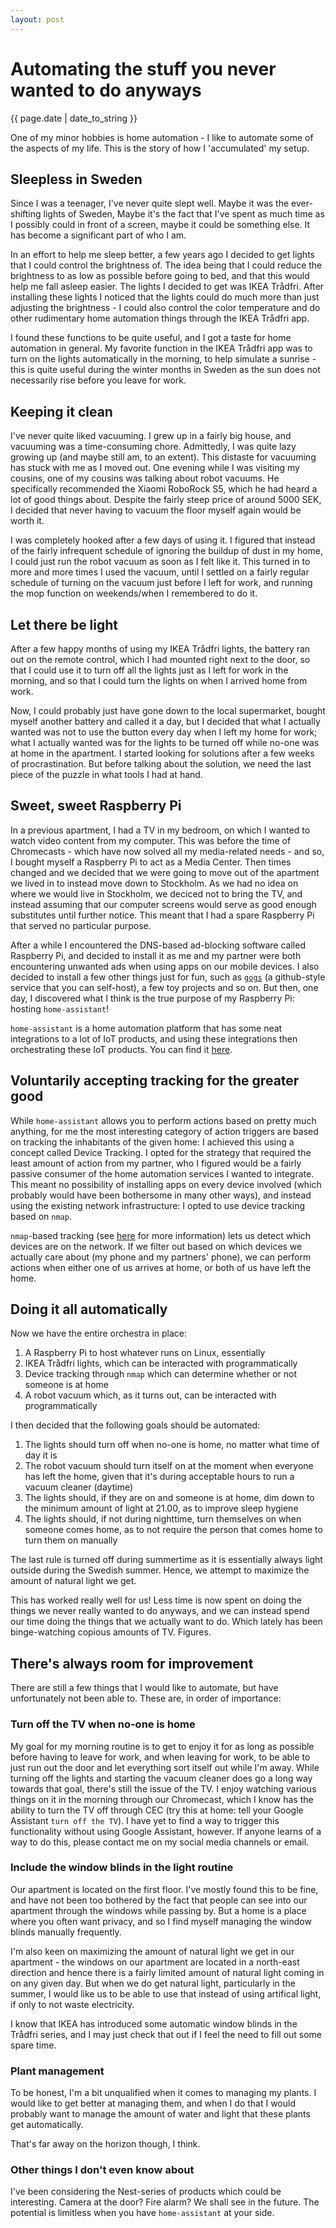 ```yaml
---
layout: post
---
```


# Automating the stuff you never wanted to do anyways

{{ page.date | date_to_string }}

One of my minor hobbies is home automation - I like to automate
some of the aspects of my life. This is the story of how I
'accumulated' my setup.

## Sleepless in Sweden

Since I was a teenager, I've never quite slept well. Maybe it was the
ever-shifting lights of Sweden, Maybe it's the fact that I've spent
as much time as I possibly could in front of a screen, maybe it could
be something else. It has become a significant part of who I am.

In an effort to help me sleep better, a few years ago I decided to
get lights that I could control the brightness of. The idea being
that I could reduce the brightness to as low as possible before going
to bed, and that this would help me fall asleep easier. The lights
I decided to get was IKEA Trådfri. After installing these lights
I noticed that the lights could do much more than just adjusting the
brightness - I could also control the color temperature and do other
rudimentary home automation things through the IKEA Trådfri app.

I found these functions to be quite useful, and I got a taste for
home automation in general. My favorite function in the IKEA Trådfri
app was to turn on the lights automatically in the morning, to help
simulate a sunrise - this is quite useful during the winter months
in Sweden as the sun does not necessarily rise before you leave
for work.

## Keeping it clean

I've never quite liked vacuuming. I grew up in a fairly big house,
and vacuuming was a time-consuming chore. Admittedly, I was quite
lazy growing up (and maybe still am, to an extent). This distaste
for vacuuming has stuck with me as I moved out. One evening while
I was visiting my cousins, one of my cousins was talking about
robot vacuums. He specifically recommended the Xiaomi RoboRock S5,
which he had heard a lot of good things about. Despite the
fairly steep price of around 5000 SEK, I decided that never having
to vacuum the floor myself again would be worth it.

I was completely hooked after a few days of using it. I figured
that instead of the fairly infrequent schedule of ignoring the
buildup of dust in my home, I could just run the robot vacuum as
soon as I felt like it. This turned in to more and more times I
used the vacuum, until I settled on a fairly regular schedule of
turning on the vacuum just before I left for work, and running
the mop function on weekends/when I remembered to do it.

## Let there be light

After a few happy months of using my IKEA Trådfri lights, the
battery ran out on the remote control, which I had mounted
right next to the door, so that I could use it to turn off all
the lights just as I left for work in the morning, and so that
I could turn the lights on when I arrived home from work.

Now, I could probably just have gone down to the local supermarket,
bought myself another battery and called it a day, but I decided
that what I actually wanted was not to use the button every day
when I left my home for work; what I actually wanted was for
the lights to be turned off while no-one was at home in the
apartment. I started looking for solutions after a few weeks
of procrastination. But before talking about the solution,
we need the last piece of the puzzle in what tools I had at hand.

## Sweet, sweet Raspberry Pi

In a previous apartment, I had a TV in my bedroom, on which I
wanted to watch video content from my computer. This was before
the time of Chromecasts - which have now solved all my
media-related needs - and so, I bought myself a Raspberry Pi
to act as a Media Center. Then times changed and we decided
that we were going to move out of the apartment we lived in to
instead move down to Stockholm. As we had no idea on where we
would live in Stockholm, we deciced not to bring the TV, and
instead assuming that our computer screens would serve as good
enough substitutes until further notice. This meant that I had
a spare Raspberry Pi that served no particular purpose.

After a while I encountered the DNS-based ad-blocking software
called Raspberry Pi, and decided to install it as me and my
partner were both encountering unwanted ads when using apps
on our mobile devices. I also decided to install a few other
things just for fun, such as [`gogs`](https://gogs.io)
(a github-style service that you can self-host),
a few toy projects and so on. But then, one day, I discovered
what I think is the true purpose of my
Raspberry Pi: hosting `home-assistant`!

`home-assistant` is a home automation platform that has
some neat integrations to a lot of IoT products, and using these
integrations then orchestrating these IoT products.
You can find it [here](https://www.home-assistant.io).

## Voluntarily accepting tracking for the greater good

While `home-assistant` allows you to perform actions based
on pretty much anything, for me the most interesting category
of action triggers are based on tracking the inhabitants of
the given home: I achieved this using a concept called
Device Tracking. I opted for the strategy that required the
least amount of action from my partner, who I figured would be
a fairly passive consumer of the home automation services I wanted
to integrate. This meant no possibility of installing apps on
every device involved (which probably would have been bothersome
in many other ways), and instead using the existing network
infrastructure: I opted to use device tracking based on `nmap`.

`nmap`-based tracking (see
[here](https://www.home-assistant.io/components/nmap_tracker/)
for more information) lets us detect which devices are on the
network. If we filter out based on which devices we actually
care about (my phone and my partners' phone), we can perform
actions when either one of us arrives at home, or both of us
have left the home.

## Doing it all automatically

Now we have the entire orchestra in place:

1. A Raspberry Pi to host whatever runs on Linux, essentially
2. IKEA Trådfri lights, which can be interacted with
   programmatically
3. Device tracking through `nmap` which can determine whether
   or not someone is at home
4. A robot vacuum which, as it turns out, can be interacted
   with programmatically

I then decided that the following goals should be automated:

1. The lights should turn off when no-one is home, no matter
   what time of day it is
2. The robot vacuum should turn itself on at the moment when
   everyone has left the home, given that it's during
   acceptable hours to run a vacuum cleaner (daytime)
3. The lights should, if they are on and someone is at home,
   dim down to the minimum amount of light at 21.00, as to
   improve sleep hygiene
4. The lights should, if not during nighttime, turn themselves
   on when someone comes home, as to not require the person
   that comes home to turn them on manually

The last rule is turned off during summertime as it is
essentially always light outside during the Swedish summer.
Hence, we attempt to maximize the amount of natural light
we get.

This has worked really well for us! Less time is now spent
on doing the things we never really wanted to do anyways,
and we can instead spend our time doing the things that
we actually want to do. Which lately has been binge-watching
copious amounts of TV. Figures.

## There's always room for improvement

There are still a few things that I would like to automate, but
have unfortunately not been able to. These are, in order of
importance:

### Turn off the TV when no-one is home

My goal for my morning routine is to get to enjoy it for as long
as possible before having to leave for work, and when leaving
for work, to be able to just run out the door and let everything
sort itself out while I'm away. While turning off the lights
and starting the vacuum cleaner does go a long way towards
that goal, there's still the issue of the TV. I enjoy watching
various things on it in the morning through our Chromecast,
which I know has the ability to turn the TV off through CEC (try
this at home: tell your Google Assistant `turn off the TV`).
I have yet to find a way to trigger this functionality without
using Google Assistant, however. If anyone learns of a way to
do this, please contact me on my social media channels or email.

### Include the window blinds in the light routine

Our apartment is located on the first floor. I've mostly found
this to be fine, and have not been too bothered by the fact that
people can see into our apartment through the windows while
passing by. But a home is a place where you often want privacy,
and so I find myself managing the window blinds manually
frequently.

I'm also keen on maximizing the amount of natural light we get
in our apartment - the windows on our apartment are located in
a north-east direction and hence there is a fairly limited
amount of natural light coming in on any given day. But when
we do get natural light, particularly in the summer, I would
like us to be able to use that instead of using artifical light,
if only to not waste electricity.

I know that IKEA has introduced some automatic window blinds
in the Trådfri series, and I may just check that out if
I feel the need to fill out some spare time.

### Plant management

To be honest, I'm a bit unqualified when it comes to managing
my plants. I would like to get better at managing them, and
when I do that I would probably want to manage the amount
of water and light that these plants get automatically.

That's far away on the horizon though, I think.

### Other things I don't even know about

I've been considering the Nest-series of products which could
be interesting. Camera at the door? Fire alarm? We shall see
in the future. The potential is limitless when you have
`home-assistant` at your side.
